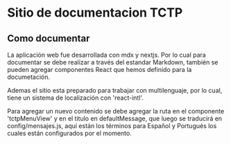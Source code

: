 # Sitio de documentacion TCTP

## Como documentar
La aplicación web fue desarrollada con mdx y nextjs. Por lo cual para documentar se debe realizar a través del estandar Markdown, también se pueden agregar componentes React que hemos definido para la documetación.

Ademas el sitio esta preparado para trabajar con multilenguaje, por lo cual, tiene un sistema de localización con 'react-intl'.

Para agregar un nuevo contenido se debe agregar la ruta en el componente 'tctpMenuView' y en el titulo en defaultMessage, que luego se traducirá en config/mensajes.js, aquí están los términos para Español y Portugués los cuales están configurados por el momento.
